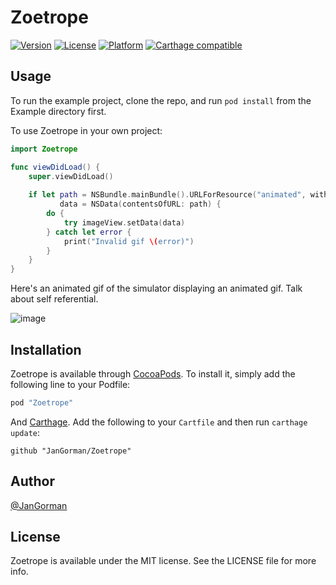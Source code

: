 # Zoetrope

[![Version](https://img.shields.io/cocoapods/v/Zoetrope.svg?style=flat)](http://cocoapods.org/pods/Zoetrope)
[![License](https://img.shields.io/cocoapods/l/Zoetrope.svg?style=flat)](http://cocoapods.org/pods/Zoetrope)
[![Platform](https://img.shields.io/cocoapods/p/Zoetrope.svg?style=flat)](http://cocoapods.org/pods/Zoetrope)
[![Carthage compatible](https://img.shields.io/badge/Carthage-compatible-4BC51D.svg?style=flat)](https://github.com/Carthage/Carthage)

## Usage

To run the example project, clone the repo, and run `pod install` from the Example directory first.

To use Zoetrope in your own project:

```swift
import Zoetrope

func viewDidLoad() {
	super.viewDidLoad()
	
	if let path = NSBundle.mainBundle().URLForResource("animated", withExtension: "gif"),
           data = NSData(contentsOfURL: path) {
		do {
			try imageView.setData(data)
		} catch let error {
			print("Invalid gif \(error)")
		}
    }
}

```

Here's an animated gif of the simulator displaying an animated gif. Talk about self referential.

![image](https://www.dropbox.com/s/ixutl4ehrgszhde/zoetrope.gif?raw=1)

## Installation

Zoetrope is available through [CocoaPods](http://cocoapods.org). To install
it, simply add the following line to your Podfile:

```ruby
pod "Zoetrope"
```

And [Carthage](https://github.com/Carthage/Carthage). Add the following to your `Cartfile` and then run `carthage update`:

```ogdl
github "JanGorman/Zoetrope"
```

## Author

[@JanGorman](https://twitter.com/JanGorman/)

## License

Zoetrope is available under the MIT license. See the LICENSE file for more info.
